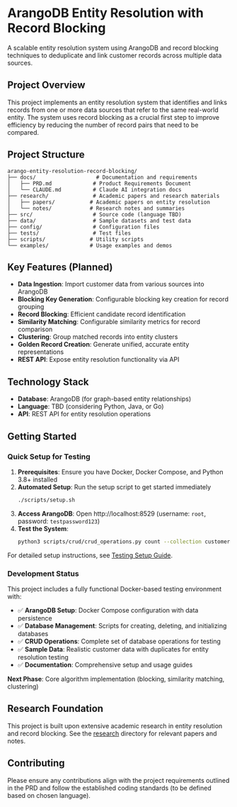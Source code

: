 # ArangoDB Entity Resolution with Record Blocking

A scalable entity resolution system using ArangoDB and record blocking techniques to deduplicate and link customer records across multiple data sources.

## Project Overview

This project implements an entity resolution system that identifies and links records from one or more data sources that refer to the same real-world entity. The system uses record blocking as a crucial first step to improve efficiency by reducing the number of record pairs that need to be compared.

## Project Structure

```
arango-entity-resolution-record-blocking/
├── docs/                   # Documentation and requirements
│   ├── PRD.md             # Product Requirements Document
│   └── CLAUDE.md          # Claude AI integration docs
├── research/              # Academic papers and research materials
│   ├── papers/           # Academic papers on entity resolution
│   └── notes/            # Research notes and summaries
├── src/                   # Source code (language TBD)
├── data/                  # Sample datasets and test data
├── config/                # Configuration files
├── tests/                 # Test files
├── scripts/              # Utility scripts
└── examples/             # Usage examples and demos
```

## Key Features (Planned)

- **Data Ingestion**: Import customer data from various sources into ArangoDB
- **Blocking Key Generation**: Configurable blocking key creation for record grouping
- **Record Blocking**: Efficient candidate record identification
- **Similarity Matching**: Configurable similarity metrics for record comparison
- **Clustering**: Group matched records into entity clusters
- **Golden Record Creation**: Generate unified, accurate entity representations
- **REST API**: Expose entity resolution functionality via API

## Technology Stack

- **Database**: ArangoDB (for graph-based entity relationships)
- **Language**: TBD (considering Python, Java, or Go)
- **API**: REST API for entity resolution operations

## Getting Started

### Quick Setup for Testing

1. **Prerequisites**: Ensure you have Docker, Docker Compose, and Python 3.8+ installed
2. **Automated Setup**: Run the setup script to get started immediately
   ```bash
   ./scripts/setup.sh
   ```
3. **Access ArangoDB**: Open http://localhost:8529 (username: `root`, password: `testpassword123`)
4. **Test the System**: 
   ```bash
   python3 scripts/crud/crud_operations.py count --collection customers
   ```

For detailed setup instructions, see [Testing Setup Guide](docs/TESTING_SETUP.md).

### Development Status

This project includes a fully functional Docker-based testing environment with:
- ✅ **ArangoDB Setup**: Docker Compose configuration with data persistence
- ✅ **Database Management**: Scripts for creating, deleting, and initializing databases
- ✅ **CRUD Operations**: Complete set of database operations for testing
- ✅ **Sample Data**: Realistic customer data with duplicates for entity resolution testing
- ✅ **Documentation**: Comprehensive setup and usage guides

**Next Phase**: Core algorithm implementation (blocking, similarity matching, clustering)

## Research Foundation

This project is built upon extensive academic research in entity resolution and record blocking. See the [research](research/) directory for relevant papers and notes.

## Contributing

Please ensure any contributions align with the project requirements outlined in the PRD and follow the established coding standards (to be defined based on chosen language).
